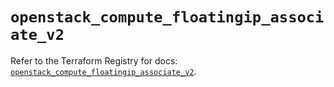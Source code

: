 # `openstack_compute_floatingip_associate_v2`

Refer to the Terraform Registry for docs: [`openstack_compute_floatingip_associate_v2`](https://registry.terraform.io/providers/terraform-provider-openstack/openstack/1.54.1/docs/resources/compute_floatingip_associate_v2).
